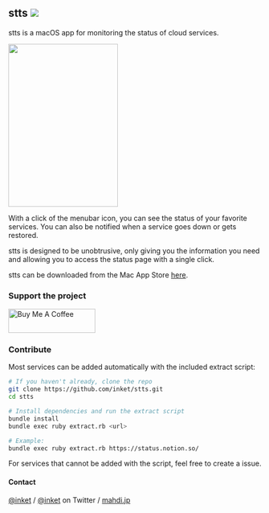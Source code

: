 ## stts ![](https://img.shields.io/badge/Swift-5-orange.svg)

stts is a macOS app for monitoring the status of cloud services.

<img src="https://i.imgur.com/OAK3hR0.png" width="218" height="324" />

With a click of the menubar icon, you can see the status of your favorite services. You can also be notified when a service goes down or gets restored.

stts is designed to be unobtrusive, only giving you the information you need and allowing you to access the status page with a single click.

stts can be downloaded from the Mac App Store [here](https://itunes.apple.com/app/stts/id1187772509?l=en&mt=12).

### Support the project

<a href="https://www.buymeacoffee.com/mahdibchatnia" target="_blank"><img src="https://cdn.buymeacoffee.com/buttons/v2/default-yellow.png" alt="Buy Me A Coffee" height="48" width="173" ></a>

### Contribute

Most services can be added automatically with the included extract script:

```sh
# If you haven't already, clone the repo
git clone https://github.com/inket/stts.git
cd stts

# Install dependencies and run the extract script
bundle install
bundle exec ruby extract.rb <url>

# Example:
bundle exec ruby extract.rb https://status.notion.so/
```

For services that cannot be added with the script, feel free to create a issue.

#### Contact

[@inket](https://github.com/inket) / [@inket](https://twitter.com/inket) on Twitter / [mahdi.jp](https://mahdi.jp)
